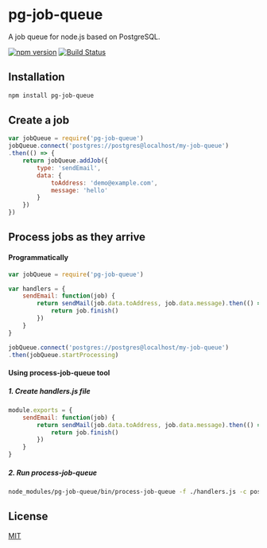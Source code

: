 # pg-job-queue

A job queue for node.js based on PostgreSQL.

[![npm version](https://badge.fury.io/js/pg-job-queue.svg)](https://badge.fury.io/js/pg-job-queue)
[![Build Status](https://travis-ci.org/jameshy/pg-job-queue.svg?branch=master)](https://travis-ci.org/jameshy/pg-job-queue)


## Installation
```bash
npm install pg-job-queue
```

## Create a job

```javascript
var jobQueue = require('pg-job-queue')
jobQueue.connect('postgres://postgres@localhost/my-job-queue')
.then(() => {
    return jobQueue.addJob({
        type: 'sendEmail',
        data: {
            toAddress: 'demo@example.com',
            message: 'hello'
        }
    })
})
```


## Process jobs as they arrive

#### Programmatically

```javascript
var jobQueue = require('pg-job-queue')

var handlers = {
    sendEmail: function(job) {
        return sendMail(job.data.toAddress, job.data.message).then(() => {
            return job.finish()
        })
    }
}

jobQueue.connect('postgres://postgres@localhost/my-job-queue')
.then(jobQueue.startProcessing)
```

#### Using process-job-queue tool

##### 1. Create handlers.js file
```javascript
module.exports = {
    sendEmail: function(job) {
        return sendMail(job.data.toAddress, job.data.message).then(() => {
            return job.finish()
        })
    }
}
```

##### 2. Run process-job-queue
```bash
node_modules/pg-job-queue/bin/process-job-queue -f ./handlers.js -c postgres://postgres@localhost/my-job-queue
```

## License
[MIT](LICENSE)
